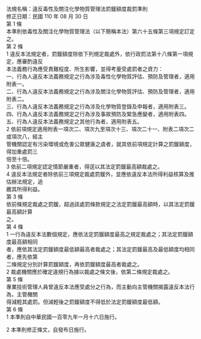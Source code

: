 法規名稱：違反毒性及關注化學物質管理法罰鍰額度裁罰準則  
修正日期：民國 110 年 08 月 30 日  
第 1 條  
本準則依毒性及關注化學物質管理法（以下簡稱本法）第六十五條第三項規定訂定之。  
第 2 條  
1 違反本法規定者，罰鍰額度除依下列規定裁處外，依行政罰法第十八條第一項規定，應審酌違反  
本法義務行為應受責難程度、所生影響，並得考量受處罰者之資力：  
一、行為人違反本法義務規定之行為涉及毒性化學物質評估、預防及管理者，適用附表一。  
二、行為人違反本法義務規定之行為涉及關注化學物質評估、預防及管理者，適用附表二。  
三、行為人違反本法義務規定之行為涉及化學物質登錄及申報者，適用附表三。  
四、行為人違反本法義務規定之行為涉及事故預防及緊急應變者，適用附表四。  
五、行為人違反本法義務規定之其他行為者，適用附表五。  
2 依前項規定適用附表一項次二、項次九至項次十三、項次二十一、附表二項次二或項次八，經主  
管機關認定有污染環境或危害公眾健康之虞者，就其依前項規定計算之罰鍰額度，得加重處罰三  
倍至十倍。  
3 依前二項規定認定情節嚴重者，得逕以其法定罰鍰最高額裁處之。  
4 違反本法規定者除依前三項規定裁處罰鍰外，並應依違反本法所得利益核算及推估辦法規定，追  
繳其所得利益。  
第 3 條  
依前條規定裁處之罰鍰，超過該處罰條款規定之法定罰鍰最高額時，以其法定罰鍰最高額計算  
之。  
第 4 條  
1 一行為違反本法數個規定，應依法定罰鍰額度最高之規定裁處之；其法定罰鍰額度最高額相同  
者，應依其法定罰鍰額度最低額最高者裁處之；其法定罰鍰最高及最低額度均相同者，應先依第  
二條規定分別計算罰鍰額度，再依罰鍰額度最高者裁處之。  
2 裁處機關應於確定違規行為據以裁處之條文後，依第二條規定裁處之。  
第 5 條  
專業技術管理人員曾違反本法應受處分之行為，而主動向主管機關揭露違反本法行為，主管機關  
得減輕其處罰。但減輕後之罰鍰額度不得低於法定罰鍰額度最低額。  
第 6 條  
1 本準則自中華民國一百零九年一月十六日施行。  


2 本準則修正條文，自發布日施行。  


